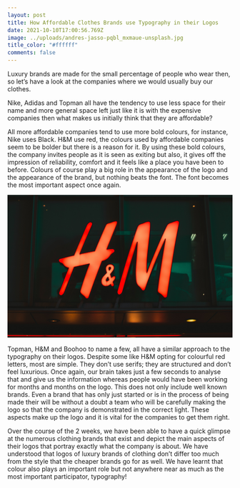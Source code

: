```yaml
---
layout: post
title: How Affordable Clothes Brands use Typography in their Logos
date: 2021-10-10T17:00:56.769Z
image: ../uploads/andres-jasso-pqbl_mxmaue-unsplash.jpg
title_color: "#ffffff"
comments: false
---
```

Luxury brands are made for the small percentage of people who wear then, so let’s have a look at the companies where we would usually buy our clothes.

Nike, Adidas and Topman all have the tendency to use less space for their name and more general space left just like it is with the expensive companies then what makes us initially think that they are affordable?

All more affordable companies tend to use more bold colours, for instance, Nike uses Black. H&M use red, the colours used by affordable companies seem to be bolder but there is a reason for it. By using these bold colours, the company invites people as it is seen as exiting but also, it gives off the impression of reliability, comfort and it feels like a place you have been to before. Colours of course play a big role in the appearance of the logo and the appearance of the brand, but nothing beats the font. The font becomes the most important aspect once again.

![H&M](../uploads/sei-ha-znks2nwc-unsplash.jpg)

Topman, H&M and Boohoo to name a few, all have a similar approach to the typography on their logos. Despite some like H&M opting for colourful red letters, most are simple. They don’t use serifs; they are structured and don’t feel luxurious. Once again, our brain takes just a few seconds to analyse that and give us the information whereas people would have been working for months and months on the logo. This does not only include well known brands. Even a brand that has only just started or is in the process of being made their will be without a doubt a team who will be carefully making the logo so that the company is demonstrated in the correct light. These aspects make up the logo and it is vital for the companies to get them right.

Over the course of the 2 weeks, we have been able to have a quick glimpse at the numerous clothing brands that exist and depict the main aspects of their logos that portray exactly what the company is about. We have understood that logos of luxury brands of clothing don’t differ too much from the style that the cheaper brands go for as well. We have learnt that colour also plays an important role but not anywhere near as much as the most important participator, typography!